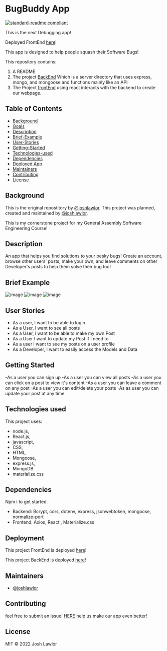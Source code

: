# BugBuddy App

[![standard-readme compliant](https://img.shields.io/badge/standard--readme-OK-green.svg?style=flat-square)](https://github.com/joshlawlor/Project-3)

This is the next Debugging app!

Deployed FrontEnd [here](https://bugbuddy.herokuapp.com/)! 

This app is designed to help people squash their Software Bugs!

This repository contains:

1.  A README
2.  The project [BackEnd](https://github.com/joshlawlor/debugger-backend) Which is a server directory that uses express, mongo, and mongoose and functions mainly like an API
3.  The Project [frontEnd](https://github.com/joshlawlor/Debugger-Frontend) using react interacts with the backend to create our webpage.

## Table of Contents

- [Background](#background)
- [Goals](#goals)
- [Description](#Description)
- [Brief-Example](#Brief-Example)
- [User-Stories](#User-Stories)
- [Getting-Started](#Getting-Started)
- [Technologies-used](#technologies-used)
- [Dependencies](#dependencies)
- [Deployed App](#Deployment)
- [Maintainers](#maintainers)
- [Contributing](#contributing)
- [License](#license)

## Background

This is the original repostitory by [@joshlawlor](https://github.com/joshlawlor).  This project was planned, created and maintained by [@joshlawlor](https://github.com/joshlawlor).

This is my cornerstone project for my General Assembly Software Engineering Course!

## Description

An app that helps you find solutions to your pesky bugs! Create an account, browse other users' posts, make your own, and leave comments on other Developer's posts to help them solve their bug too! 

## Brief Example

![image](https://user-images.githubusercontent.com/101484054/190845930-13f19338-6488-4950-836b-e59a9f1fde22.png)
![image](https://user-images.githubusercontent.com/101484054/190845947-31e4b92f-73b6-479b-a57f-fcada6717eaf.png)
![image](https://user-images.githubusercontent.com/101484054/190845978-2d821f3c-65f4-4fd7-afde-df9f8f1c8c17.png)
## User Stories

- As a user, I want to be able to login
- As a User, I want to see all posts
- As a User, I want to be able to make my own Post
- As a User I want to update my Post if I need to
- As a user I want to see my posts on a user profile
- As a Developer, I want to easily access the Models and Data

## Getting Started

-As a user you can sign up
-As a user you can view all posts
-As a user you can click on a post to view it's content
-As a user you can leave a comment on any post
-As a user you can edit/delete your posts
-As as user you can update your post at any time

## Technologies used

This project uses: 
- node.js, 
- React.js,
- javascript,
- CSS, 
- HTML, 
- Mongoose,
- express.js,
- MongoDB.
- materialize.css


## Dependencies
Npm i to get started. 
- Backend: Bcrypt, cors, dotenv, express, jsonwebtoken, mongoose, normalize-port 
- Frontend: Axios, React , Materialize.css

## Deployment

This project FrontEnd is deployed [here](https://bugbuddy.herokuapp.com/)!

This project BackEnd is deployed [here](https://bugbuddy-backend.herokuapp.com/)!

## Maintainers

- [@joshlawlor](https://github.com/joshlawlor)

## Contributing

feel free to submit an issue!  [HERE](https://github.com/joshlawlor/Debugger-App/issues)
help us make our app even better!

## License

MIT © 2022 Josh Lawlor
